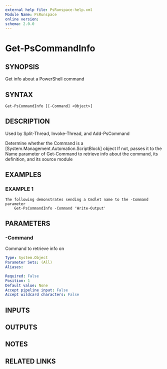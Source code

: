 ```yaml
---
external help file: PsRunspace-help.xml
Module Name: PsRunspace
online version:
schema: 2.0.0
---
```


# Get-PsCommandInfo

## SYNOPSIS
Get info about a PowerShell command

## SYNTAX

```
Get-PsCommandInfo [[-Command] <Object>]
```

## DESCRIPTION
Used by Split-Thread, Invoke-Thread, and Add-PsCommand

Determine whether the Command is a \[System.Management.Automation.ScriptBlock\] object
If not, passes it to the Name parameter of Get-Command to retrieve info about the command, its definition, and its source module

## EXAMPLES

### EXAMPLE 1
```
The following demonstrates sending a Cmdlet name to the -Command parameter
    Get-PsCommandInfo -Command 'Write-Output'
```

## PARAMETERS

### -Command
Command to retrieve info on

```yaml
Type: System.Object
Parameter Sets: (All)
Aliases:

Required: False
Position: 1
Default value: None
Accept pipeline input: False
Accept wildcard characters: False
```

## INPUTS

## OUTPUTS

## NOTES

## RELATED LINKS
